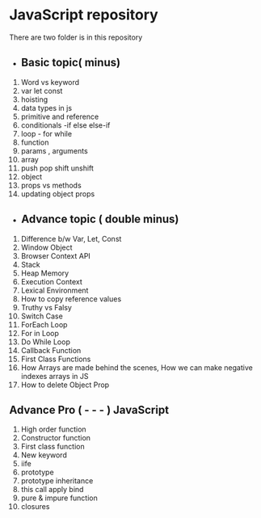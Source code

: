 # JavaScript repository

There are two folder is in this repository

- ## Basic topic( minus)

1. Word vs keyword
2. var let const
3. hoisting
4. data types in js
5. primitive and reference
6. conditionals -if else else-if
7. loop - for while
8. function
9. params , arguments
10. array
11. push pop shift unshift
12. object
13. props vs methods
14. updating object props

- ## Advance topic ( double minus)

1.  Difference b/w Var, Let, Const
2.  Window Object
3.  Browser Context API
4.  Stack
5.  Heap Memory
6.  Execution Context
7.  Lexical Environment
8.  How to copy reference values
9.  Truthy vs Falsy
10. Switch Case
11. ForEach Loop
12. For in Loop
13. Do While Loop
14. Callback Function
15. First Class Functions
16. How Arrays are made behind the scenes, How we can make negative indexes arrays in JS
17. How to delete Object Prop

## Advance Pro ( - - - ) JavaScript

1. High order function
2. Constructor function
3. First class function
4. New keyword
5. iife
6. prototype
7. prototype inheritance
8. this call apply bind
9. pure & impure function
10. closures
